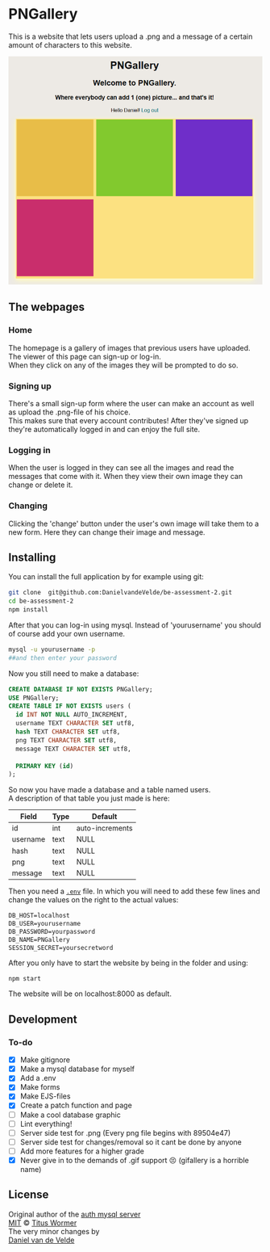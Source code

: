 # PNGallery
This is a website that lets users upload a .png and a message of a certain amount of characters to this website.

![PNGallery][homepage]

## The webpages
### Home
The homepage is a gallery of images that previous users have uploaded.   
The viewer of this page can sign-up or log-in.   
When they click on any of the images they will be prompted to do so.  

### Signing up
There's a small sign-up form where the user can make an account as well as upload the .png-file of his choice.   
This makes sure that every account contributes!
After they've signed up they're automatically logged in and can enjoy the full site.

### Logging in
When the user is logged in they can see all the images and read the messages that come with it. When they view their own image they can change or delete it.

### Changing
Clicking the 'change' button under the user's own image will take them to a new form. Here they can change their image and message.

## Installing
You can install the full application by for example using git:
```bash
git clone  git@github.com:DanielvandeVelde/be-assessment-2.git
cd be-assessment-2
npm install
```
After that you can log-in using mysql. Instead of 'yourusername' you should of course add your own username.
```sh
mysql -u yourusername -p
##and then enter your password
```
Now you still need to make a database:
```SQL
CREATE DATABASE IF NOT EXISTS PNGallery;
USE PNGallery;
CREATE TABLE IF NOT EXISTS users (
  id INT NOT NULL AUTO_INCREMENT,
  username TEXT CHARACTER SET utf8,
  hash TEXT CHARACTER SET utf8,
  png TEXT CHARACTER SET utf8,
  message TEXT CHARACTER SET utf8,

  PRIMARY KEY (id)
);
```

So now you have made a database and a table named users.    
A description of that table you just made is here:   

| Field | Type | Default
| --- | --- | ---
| id | int | auto-increments
| username | text | NULL
| hash | text | NULL
| png | text | NULL
| message | text | NULL

Then you need a [`.env`][dotenv] file. In which you will need to add these few lines and change the values on the right to the actual values:  

```text
DB_HOST=localhost
DB_USER=yourusername
DB_PASSWORD=yourpassword
DB_NAME=PNGallery
SESSION_SECRET=yoursecretword
```
After you only have to start the website by being in the folder and using:
```bash
npm start
```
The website will be on localhost:8000 as default.

## Development
### To-do
- [x] Make gitignore
- [x] Make a mysql database for myself
- [x] Add a .env
- [x] Make forms
- [x] Make EJS-files
- [x] Create a patch function and page
- [ ] Make a cool database graphic
- [ ] Lint everything!
- [ ] Server side test for .png (Every png file begins with 89504e47)
- [ ] Server side test for changes/removal so it cant be done by anyone
- [ ] Add more features for a higher grade
- [x] Never give in to the demands of .gif support :persevere: (gifallery is a horrible name)

## License
Original author of the [auth mysql server][original]  
[MIT][] © [Titus Wormer][author]   
The very minor changes by  
[Daniel van de Velde][co-author]  

[homepage]: https://raw.githubusercontent.com/DanielvandeVelde/be-assessment-2/master/Homescreen.png
[dotenv]: https:/www.npmjs.com/package/dotenv
[original]:https://github.com/cmda-be/course-17-18/tree/master/examples/auth-server
[mit]: https://opensource.org/licenses/MIT
[author]: http://wooorm.com
[co-author]: http://DanielvandeVelde.nl
